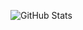 ![GitHub Stats](https://github-readme-stats.vercel.app/api?username=mrsxturnn&show_icons=true&icon_color=ff0051&theme=dark&bg_color=000&border_color=aeaeae)
